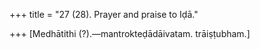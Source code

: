 +++
title = "27 (28). Prayer and praise to Iḍā."

+++
[Medhātithi (?).—mantrokteḍādāivatam. trāiṣṭubham.]

